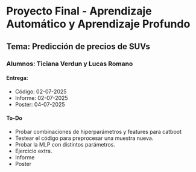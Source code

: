# Proyecto Final - Aprendizaje Automático y Aprendizaje Profundo

## Tema: Predicción de precios de SUVs

### Alumnos: Ticiana Verdun y Lucas Romano

#### Entrega: 
- Código: 02-07-2025
- Informe: 02-07-2025
- Poster: 04-07-2025


#### To-Do
- Probar combinaciones de hiperparámetros y features para catboot 
- Testear el código para preprocesar una muestra nueva.
- Probar la MLP con distintos parámetros.
- Ejercicio extra.
- Informe
- Poster
